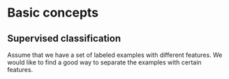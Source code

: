 # Basic concepts
## Supervised classification
Assume that we have a set of labeled examples with different features.
We would like to find a good way to separate the examples with certain features.
